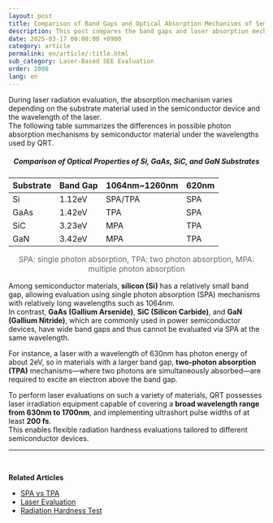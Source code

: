 ```yaml
---
layout: post
title: Comparison of Band Gaps and Optical Absorption Mechanisms of Semiconductor Substrates
description: This post compares the band gaps and laser absorption mechanisms (SPA, TPA, MPA) of semiconductor substrates such as Si, GaAs, SiC, and GaN. QRT provides flexible radiation evaluation using ultra-short pulsed lasers across a wide wavelength range (630nm–1700nm).
date: 2025-03-17 00:00:00 +0900
category: article
permalink: en/article/:title.html
sub_category: Laser-Based SEE Evaluation
order: 2008
lang: en
---
```


During laser radiation evaluation, the absorption mechanism varies depending on the substrate material used in the semiconductor device and the wavelength of the laser.  
The following table summarizes the differences in possible photon absorption mechanisms by semiconductor material under the wavelengths used by QRT.

<div align="center"> 
<h5>Comparison of Optical Properties of Si, GaAs, SiC, and GaN Substrates</h5>
</div>

<div align="center">

| Substrate | Band Gap | 1064nm~1260nm | 620nm |
|-----------|----------|---------------|-------|
| Si        | 1.12eV   | SPA/TPA       | SPA   |
| GaAs      | 1.42eV   | TPA           | SPA   |
| SiC       | 3.23eV   | MPA           | TPA   |
| GaN       | 3.42eV   | MPA           | TPA   |

<p align="center" style="color: #666666; font-size:15px;">
SPA: single photon absorption,  
TPA: two photon absorption,  
MPA: multiple photon absorption  
</p>

</div>

Among semiconductor materials, **silicon (Si)** has a relatively small band gap, allowing evaluation using single photon absorption (SPA) mechanisms with relatively long wavelengths such as 1064nm.  
In contrast, **GaAs (Gallium Arsenide)**, **SiC (Silicon Carbide)**, and **GaN (Gallium Nitride)**, which are commonly used in power semiconductor devices, have wide band gaps and thus cannot be evaluated via SPA at the same wavelength.  

For instance, a laser with a wavelength of 630nm has photon energy of about 2eV, so in materials with a larger band gap, **two-photon absorption (TPA)** mechanisms—where two photons are simultaneously absorbed—are required to excite an electron above the band gap.

To perform laser evaluations on such a variety of materials, QRT possesses laser irradiation equipment capable of covering a **broad wavelength range from 630nm to 1700nm**, and implementing ultrashort pulse widths of at least **200 fs**.  
This enables flexible radiation hardness evaluations tailored to different semiconductor devices.

-------------------------------------

<br/>

**Related Articles**
- [SPA vs TPA](/en/article/2.SPA-와-TPA.html)
- [Laser Evaluation](/en/article/4.레이저평가.html)
- [Radiation Hardness Test](/en/article/3.방사선-내성-평가.html)
